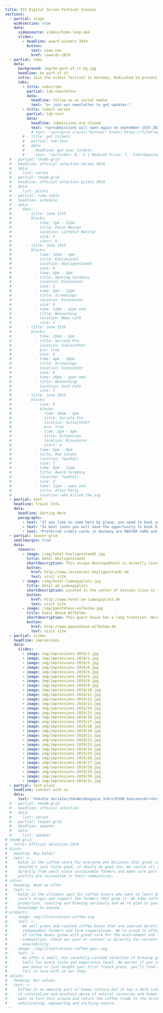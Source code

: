 ```yaml
---
title: 5th Digital Series Festival Giessen 
sections:
  - partial: stage
    widesection: true
    data:
      videosource: videos/home-loop.mp4
      slides:
        - headline: award winners 2019
          button:
            text: view now
            href: /awards-2019
  - partial: tabs
    data:
      background: img/be-part-of-it-bg.jpg
      headline: be part of it
      intro: Join the oldest festival in Germany, dedicated to present and celebrate short form digital series. Our goal is to connect, support and pay tribute to all talented creators from around the world and to advertise their wonderful work.
      tabs:
        - title: subscribe
          partial: tab-newsletter
          data:
            headline: follow us on social media
            text: "or join our newsletter to get updates:"
        - title: submit series
          partial: tab-text
          data:
            headline: submissions are closed
            text: "<p>submissions will open again on september 15th 2020.</p>"
            # text: "<p></p><a class=\"button\" href=\"https://filmfreeway.com/dieSeriale\">Submit via FilmFreeway</a>"
        # - title: get tickets
        #   partial: tab-text
        #   data:
        #     headline: get your tickets
        #     text: "<p>Ticket: 8,- € | Reduced Price: 7,- €<br>Opening Ceremony and world premiere <strong>Anomalie</strong>: 6,- € | Reduced Price: 5,- €<br>Festival Pass: 43,- €</p><p>The Festival Pass includes tickets to all 7 movie theater screenings and is sold directly at the Kinocenter.</p><a class=\"button\" href=\"https://www.kinopolis.de/gi/filmdetail/die-seriale-2019-eroeffnung-weltpremiere-anomalie/D6064000012PLXMQDD\">buy opening ceremony tickets</a><br><br><a class=\"button\" href=\"https://www.kinopolis.de/gi/filmdetail/die-seriale-2019/A6064000012PLXMQDD\">buy tickets</a>"
  # - partial: thumb-grid
  #   headline: official selection series 2019
  #   data:
  #     list: series
  # - partial: thumb-grid
  #   headline: official selection pilots 2019
  #   data:
  #     list: pilots
  # - partial: time-table
  #   headline: schedule
  #   data:
  #     days:
  #       - title: June 13th
  #         blocks:
  #           - time: 7pm - 11pm
  #             title: Focus Hessen
  #             location: Lottehof Wetzlar
  #             size: 4
  #             start: 9
  #       - title: June 14th
  #         blocks:
  #           - time: 10am - 4pm
  #             title: Educational
  #             location: Heyligenstaedt
  #             size: 6
  #           - time: 4pm - 6pm
  #             title: Opening Ceremony
  #             location: Kinocenter
  #             size: 2
  #           - time: 6pm - 12pm
  #             title: Screenings
  #             location: Kinocenter
  #             size: 6
  #           - time: 12pm - open end
  #             title: Networking
  #             location: News Café
  #             size: 3
  #       - title: June 15th
  #         blocks:
  #           - time: 10am - 4pm
  #             title: Seriale Pro
  #             location: Schlachthof
  #             pro: true
  #             size: 6
  #           - time: 4pm - 10pm
  #             title: Screenings
  #             location: Kinocenter
  #             size: 6
  #           - time: 10pm - open end
  #             title: Networking
  #             location: Dach Cafe
  #             size: 5
  #       - title: June 16th
  #         blocks:
  #           - size: 8
  #             blocks:
  #             - time: 10am - 6pm
  #               title: Seriale Pro
  #               location: Schlachthof
  #               pro: true
  #             - time: 2pm - 6pm
  #               title: Screenings
  #               location: Kinocenter
  #               start: 4
  #           - time: 6pm - 8pm
  #             title: Red Carpet
  #             location: Townhall
  #             size: 2
  #           - time: 8pm - 11pm
  #             title: Award Ceremony
  #             location: Townhall
  #             size: 3
  #           - time: 11pm - open end
  #             title: After Party
  #             location: who killed the pig
  - partial: text
    headline: Travel Info
    data:
      headline: Getting Here
      paragraphs:
        - text: "If you like to come here by plane, you need to book your flight to FRANKFURT AIRPORT (FRA). The city is called: Frankfurt am Main. It is the biggest airport in Germany and you can reach GIESSEN easily by train."
        - text: "In most cases you will have the opportunity to book direct flights. We recommend these flights as they are often on same price-level as step-over-flights and quite more comfortable."
        - text: "Preferred credit-cards in Germany are MASTER CARD and VISA - only 50% of shops and hotels accept AMERICAN EXPRESS. Please be aware that in Germany people usually pay in cash for amounts below 30€."
  - partial: teaser-grid
    smallmargin: true
    data:
      teasers:
        - image: /img/hotel-heyligenstaedt.jpg
          title: Hotel Heyligenstaedt
          shortdescription: This unique Boutiquehotel is directly located at the heart of the University City Giessen and fascinates already from the outside with its historic industrial facade. Built in 1876, the hotel is among the oldest buildings of Giessen.
          button:
            href: http://www.restaurant-heyligenstaedt.de
            text: visit site
        - image: /img/hotel-ludwigsplatz.jpg
          title: Hotel am Ludwigsplatz
          shortdescription: Located in the center of Giessen close to the theatre, town hall, cinema, pedestrian area, the old castle and one of the oldest botanical gardens in Europe.
          button:
            href: http://www.hotel-am-ludwigsplatz.de
            text: visit site
        - image: /img/gaestehaus-wilhelma.jpg
          title: Guest House Wilhelma
          shortdescription: This guest house has a long tradition. Here you will find bright and friendly rooms with modern equipment. You can also find apartments and apartments with kitchens here.
          button:
            href: http://www.gaestehaus-wilhelma.de
            text: visit site
  - partial: slider
    headline: impressions
    data:
      slides:
        - image: img/impressions-2019/1.jpg
        - image: img/impressions-2019/2.jpg
        - image: img/impressions-2019/3.jpg
        - image: img/impressions-2019/4.jpg
        - image: img/impressions-2019/5.jpg
        - image: img/impressions-2019/6.jpg
        - image: img/impressions-2019/8.jpg
        - image: img/impressions-2019/9.jpg
        - image: img/impressions-2019/10.jpg
        - image: img/impressions-2019/11.jpg
        - image: img/impressions-2019/12.jpg
        - image: img/impressions-2019/13.jpg
        - image: img/impressions-2019/14.jpg
        - image: img/impressions-2019/15.jpg
        - image: img/impressions-2019/16.jpg
        - image: img/impressions-2019/17.jpg
        - image: img/impressions-2019/18.jpg
        - image: img/impressions-2019/19.jpg
        - image: img/impressions-2019/21.jpg
        - image: img/impressions-2019/22.jpg
        - image: img/impressions-2019/23.jpg
        - image: img/impressions-2019/24.jpg
        - image: img/impressions-2019/25.jpg
        - image: img/impressions-2019/26.jpg
        - image: img/impressions-2019/27.jpg
        - image: img/impressions-2019/28.jpg
        - image: img/impressions-2019/29.jpg
        - image: img/impressions-2019/30.jpg
        - image: img/impressions-2019/31.jpg
  - partial: text-plain
    headline: connect with us
    data:
      text: "<h4>die Seriale</h4>Weidengasse 3<br>35390 Giessen<br><br>phone:   +49 641 13295 398<br>e-mail:    info@die-seriale.de"
  # - partial: thumb-grid
  #   headline: official selection
  #   data:
  #     list: series
  # - partial: teaser-grid
  #   headline: speaker
  #   data:
  #     list: speaker
# thumb-grid:
#   title: Official Selection 2019
# blurb:
#   heading: Why Kaldi?
#   text: >-
#     Kaldi is the coffee store for everyone who believes that great coffee
#     shouldn't just taste good, it should do good too. We source all of our beans
#     directly from small scale sustainable farmers and make sure part of the
#     profits are reinvested in their communities.
# intro:
#   heading: What we offer
#   text: >-
#     Kaldi is the ultimate spot for coffee lovers who want to learn about their
#     java’s origin and support the farmers that grew it. We take coffee
#     production, roasting and brewing seriously and we’re glad to pass that
#     knowledge to anyone.
# products:
#   - image: img/illustrations-coffee.svg
#     text: >-
#       We sell green and roasted coffee beans that are sourced directly from
#       independent farmers and farm cooperatives. We’re proud to offer a variety
#       of coffee beans grown with great care for the environment and local
#       communities. Check our post or contact us directly for current
#       availability.
#   - image: /img/illustrations-coffee-gear.svg
#     text: >-
#       We offer a small, but carefully curated selection of brewing gear and
#       tools for every taste and experience level. No matter if you roast your
#       own beans or just bought your first french press, you’ll find a gadget to
#       fall in love with in our shop.
# values:
#   heading: Our values
#   text: >-
#     Coffee is an amazing part of human culture but it has a dark side too – one
#     of colonialism and mindless abuse of natural resources and human lives. We
#     want to turn this around and return the coffee trade to the drink’s
#     exhilarating, empowering and unifying nature.
---
```

